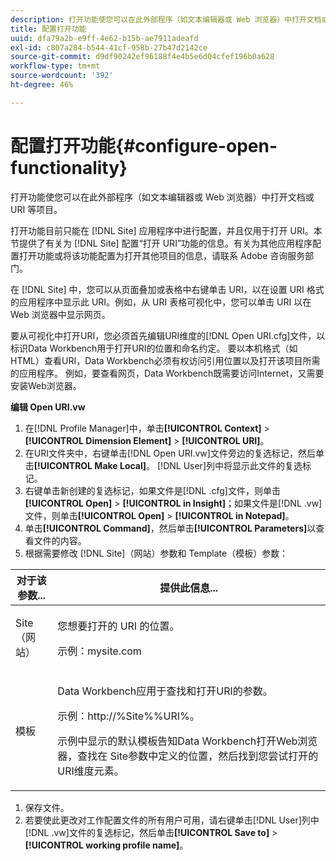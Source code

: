 ```yaml
---
description: 打开功能使您可以在此外部程序（如文本编辑器或 Web 浏览器）中打开文档或 URI 等项目。
title: 配置打开功能
uuid: dfa79a2b-e9ff-4e62-b15b-ae7911adeafd
exl-id: c807a284-b544-41cf-958b-27b47d2142ce
source-git-commit: d9df90242ef96188f4e4b5e6d04cfef196b0a628
workflow-type: tm+mt
source-wordcount: '392'
ht-degree: 46%

---
```


# 配置打开功能{#configure-open-functionality}

打开功能使您可以在此外部程序（如文本编辑器或 Web 浏览器）中打开文档或 URI 等项目。

打开功能目前只能在 [!DNL Site] 应用程序中进行配置，并且仅用于打开 URI。本节提供了有关为 [!DNL Site] 配置“打开 URI”功能的信息。有关为其他应用程序配置打开功能或将该功能配置为打开其他项目的信息，请联系 Adobe 咨询服务部门。

在 [!DNL Site] 中，您可以从页面叠加或表格中右键单击 URI，以在设置 URI 格式的应用程序中显示此 URI。例如，从 URI 表格可视化中，您可以单击 URI 以在 Web 浏览器中显示网页。

要从可视化中打开URI，您必须首先编辑URI维度的[!DNL Open URI.cfg]文件，以标识Data Workbench用于打开URI的位置和命名约定。 要以本机格式（如HTML）查看URI，Data Workbench必须有权访问引用位置以及打开该项目所需的应用程序。 例如，要查看网页，Data Workbench既需要访问Internet，又需要安装Web浏览器。

**编辑 Open URI.vw**

1. 在[!DNL Profile Manager]中，单击&#x200B;**[!UICONTROL Context]** > **[!UICONTROL Dimension Element]** > **[!UICONTROL URI]**。
1. 在URI文件夹中，右键单击[!DNL Open URI.vw]文件旁边的复选标记，然后单击&#x200B;**[!UICONTROL Make Local]**。 [!DNL User]列中将显示此文件的复选标记。
1. 右键单击新创建的复选标记，如果文件是[!DNL .cfg]文件，则单击&#x200B;**[!UICONTROL Open]** > **[!UICONTROL in Insight]**；如果文件是[!DNL .vw]文件，则单击&#x200B;**[!UICONTROL Open]** > **[!UICONTROL in Notepad]**。
1. 单击&#x200B;**[!UICONTROL Command]**，然后单击&#x200B;**[!UICONTROL Parameters]**&#x200B;以查看文件的内容。
1. 根据需要修改 [!DNL Site]（网站）参数和 Template（模板）参数：

<table id="table_CDB316DB271F476AB9F9B557B86AFD25"> 
 <thead> 
  <tr> 
   <th colname="col1" class="entry"> 对于该参数... </th> 
   <th colname="col2" class="entry"> 提供此信息... </th> 
  </tr>
 </thead>
 <tbody> 
  <tr> 
   <td colname="col1"> <p>Site（网站） </p> </td> 
   <td colname="col2"> <p>您想要打开的 URI 的位置。 </p> <p>示例：mysite.com </p> </td> 
  </tr> 
  <tr> 
   <td colname="col1"> <p>模板 </p> </td> 
   <td colname="col2"> <p>Data Workbench应用于查找和打开URI的参数。 </p> <p>示例：<span class="filepath">http://%Site%%URI%</span>。 </p> <p>示例中显示的默认模板告知Data Workbench打开Web浏览器，查找在<span class="wintitle"> Site</span>参数中定义的位置，然后找到您尝试打开的URI维度元素。 </p> </td> 
  </tr> 
 </tbody> 
</table>

1. 保存文件。
1. 若要使此更改对工作配置文件的所有用户可用，请右键单击[!DNL User]列中[!DNL .vw]文件的复选标记，然后单击&#x200B;**[!UICONTROL Save to]** > **[!UICONTROL working profile name]**。
